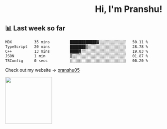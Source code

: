 <div align="right" >
   
   <H1>Hi, I'm Pranshu!</H1>

</div>

## 📊 Last week so far
<!--START_SECTION:waka-->

```txt
MDX          35 mins         ████████████▓░░░░░░░░░░░░   50.11 %
TypeScript   20 mins         ███████▒░░░░░░░░░░░░░░░░░   28.78 %
C++          13 mins         ████▓░░░░░░░░░░░░░░░░░░░░   19.03 %
JSON         1 min           ▒░░░░░░░░░░░░░░░░░░░░░░░░   01.87 %
TSConfig     0 secs          ░░░░░░░░░░░░░░░░░░░░░░░░░   00.20 %
```

<!--END_SECTION:waka-->

Check out my website -> [pranshu05](https://pranshu05.vercel.app)

<img align="left" width="150" src="https://user-images.githubusercontent.com/70943732/209951571-93b7afe5-f523-4683-b725-5d94b287e94e.png">

